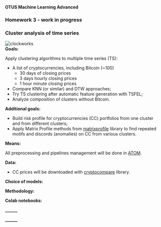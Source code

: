 
**OTUS Machine Learning Advanced**
### **Homework 3** - work in progress

### Cluster analysis of time series
![clockworks](https://user-images.githubusercontent.com/73858914/153416075-05ab7f45-3186-40af-8727-f62892fc1976.png)  
**Goals:**  

Apply clustering algorithms to multiple time series (TS):
- A list of cryptocurrencies, including Bitcoin (~100)
    - 30 days of closing prices
    - 3 days hourly closing prices
    - 1 hour minute closing prices
- Compare KNN (or similar) and DTW approaches;
- Try TS clustering after automatic feature generation with TSFEL;
- Analyze composition of clusters without Bitcoin.

**Additional goals:**  

- Build risk profile for cryptocurrencies (CC) portfolios from one cluster and from
different clusters;
- Apply Matrix Profile methods from [matrixprofile](https://github.com/matrix-profile-foundation/matrixprofile) library to find repeated motifs and discords (anomalies) on CC from various clusters.


**Means:**  

All preprocessing and pipelines management will be done in [ATOM](https://tvdboom.github.io/ATOM/).

**Data:**  

- CC prices will be downloaded with [cryptocompare](https://github.com/lagerfeuer/cryptocompare) library.

**Choice of models:**  



**Methodology:**  



**Colab notebooks:**

**______**  
  

**______**  
